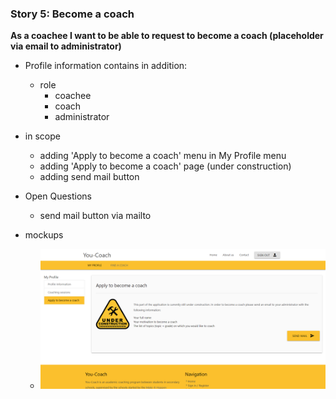 ### Story 5: Become a coach

**As a coachee I want to be able to request to become a coach (placeholder via email to administrator)**

 - Profile information contains in addition:
     - role
        - coachee
        - coach
        - administrator

  - in scope
      - adding 'Apply to become a coach' menu in My Profile menu
      - adding 'Apply to become a coach' page (under construction)
      - adding send mail button

  - Open Questions
       - send mail button via mailto

 - mockups
     - ![signin](..\img\my-profile-become-a-coach.png)
  